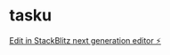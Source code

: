 # tasku

[Edit in StackBlitz next generation editor ⚡️](https://stackblitz.com/~/github.com/Spirit998l/tasku)